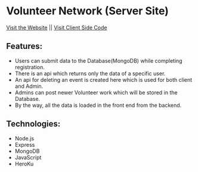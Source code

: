 # Volunteer Network (Server Site)

[Visit the Website](https://volunteer-network-aa.web.app/) || [Visit Client Side Code](https://github.com/AbdulAzizMiazi/client-volunteer-network)

## Features:

* Users can submit data to the Database(MongoDB) while completing registration.
* There is an api which returns only the data of a specific user.
* An api for deleting an event is created here which is used for both client and Admin.
* Admins can post newer Volunteer work which will be stored in the Database.
* By the way, all the data is loaded in the front end from the backend.

## Technologies:

* Node.js
* Express 
* MongoDB
* JavaScript
* HeroKu